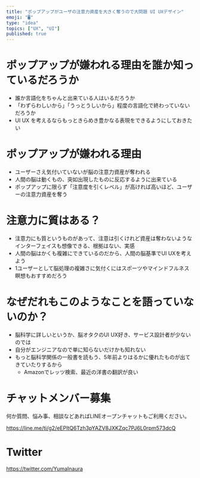 ```yaml
---
title: "ポップアップがユーザの注意力資産を大きく奪うので大問題 UI UXデザイン"
emoji: "🖥"
type: "idea"
topics: ["UX", "UI"]
published: true
---
```


# ポップアップが嫌われる理由を誰か知っているだろうか

- 誰か言語化をちゃんと出来ている人はいるだろうか
- 「わずらわしいから」「うっとうしいから」程度の言語化で終わっていないだろうか
- UI UX を考えるならもっときらめき豊かなる表現をできるようにしておきたい

# ポップアップが嫌われる理由

- ユーザーさえ気付いていないが脳の注意力資産が奪われる
- 人間の脳は動くもの、突如出現したものに反応するように出来ている
- ポップアップに限らず「注意度を引くレベル」が高ければ高いほど、ユーザーの注意力資産を奪う

# 注意力に質はある？

- 注意力にも質というものがあって、注意は引くけれど資産は奪わないようなインターフェイスも想像できる、根拠はない、実感
- 人間の脳はかくも複雑にできているのだから、人間の脳基準でUI UXを考えよう
- 1ユーザーとして脳処理の複雑さに気付くにはスポーツやマインドフルネス瞑想もおすすめだろう

# なぜだれもこのようなことを語っていないのか？

- 脳科学に詳しいというか、脳オタクのUI UX好き、サービス設計者が少ないのでは
- 自分がエンジニアなので単に知らないだけかも知れない
- もっと脳科学関係の一般書を読もう、5年前よりはるかに優れたものが出てきていたりするから
  - Amazonでレッツ検索、最近の洋書の翻訳が良い










<!-- Update From Qiita API -->

# チャットメンバー募集


何か質問、悩み事、相談などあればLINEオープンチャットもご利用ください。

https://line.me/ti/g2/eEPltQ6Tzh3pYAZV8JXKZqc7PJ6L0rpm573dcQ





# Twitter


https://twitter.com/YumaInaura


<!-- Update From Qiita API -->


